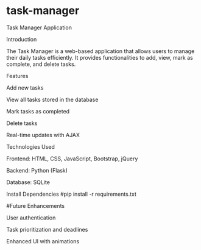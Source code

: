 # task-manager
Task Manager Application

Introduction

The Task Manager is a web-based application that allows users to manage their daily tasks efficiently. It provides functionalities to add, view, mark as complete, and delete tasks.

Features

Add new tasks

View all tasks stored in the database

Mark tasks as completed

Delete tasks

Real-time updates with AJAX

Technologies Used

Frontend: HTML, CSS, JavaScript, Bootstrap, jQuery

Backend: Python (Flask)

Database: SQLite

 Install Dependencies
 #pip install -r requirements.txt

#Future Enhancements

User authentication

Task prioritization and deadlines

Enhanced UI with animations